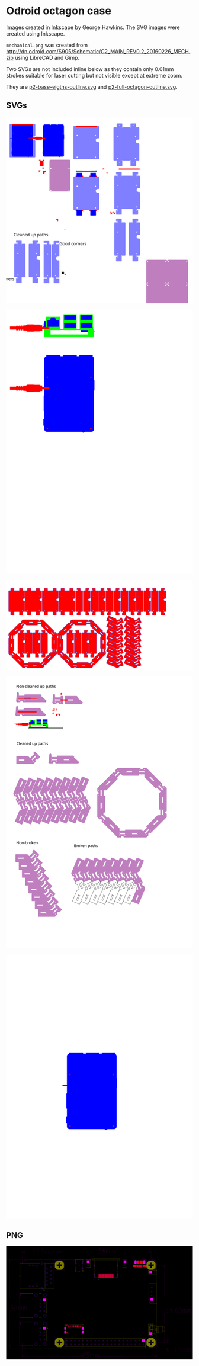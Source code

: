 Odroid octagon case
===================

Images created in Inkscape by George Hawkins. The SVG images were created using Inkscape.

`mechanical.png` was created from <http://dn.odroid.com/S905/Schematic/C2_MAIN_REV0.2_20160226_MECH.zip> using LibreCAD and Gimp.

Two SVGs are not included inline below as they contain only 0.01mm strokes suitable for laser cutting but not visible except at extreme zoom.

They are [p2-base-eigths-outline.svg](p2-base-eigths-outline.svg) and [p2-full-octagon-outline.svg](p2-full-octagon-outline.svg).

SVGs
----

<a href="back-plates.svg"><img src="back-plates.svg"></a>

<a href="bottom-and-side.svg"><img src="bottom-and-side.svg"></a>

<a href="final-parts.svg"><img src="final-parts.svg"></a>

<a href="octagon.svg"><img src="octagon.svg"></a>

<a href="top.svg"><img src="case/top.svg"></a>

PNG
---

![mechanical](mechanical.png)
